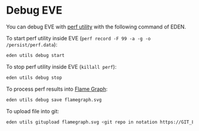 # Debug EVE

You can debug EVE with [perf utility](https://perf.wiki.kernel.org/index.php/Main_Page)
with the following command of EDEN.

To start perf utility inside EVE (`perf record -F 99 -a -g -o /persist/perf.data`):

```bash
eden utils debug start
```

To stop perf utility inside EVE (`killall perf`):

```bash
eden utils debug stop
```

To process perf results into [Flame Graph](http://www.brendangregg.com/flamegraphs.html):

```bash
eden utils debug save flamegraph.svg
```

To upload file into git:

```bash
eden utils gitupload flamegraph.svg <git repo in notation https://GIT_LOGIN:GIT_TOKEN@GIT_REPO> <branch>
```
